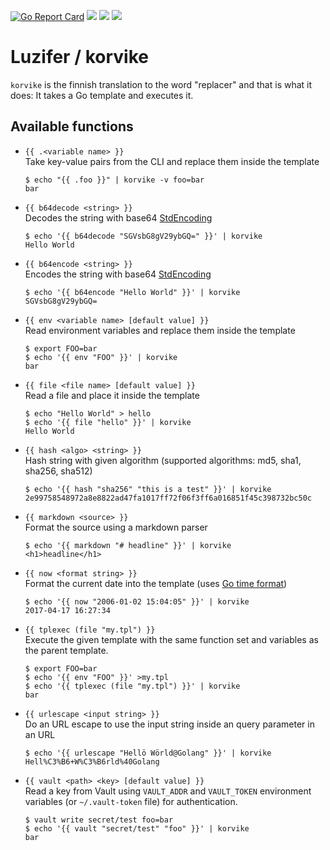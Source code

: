 [![Go Report Card](https://goreportcard.com/badge/github.com/Luzifer/korvike)](https://goreportcard.com/report/github.com/Luzifer/korvike)
![](https://badges.fyi/github/license/Luzifer/korvike)
![](https://badges.fyi/github/downloads/Luzifer/korvike)
![](https://badges.fyi/github/latest-release/Luzifer/korvike)

# Luzifer / korvike

`korvike` is the finnish translation to the word "replacer" and that is what it does: It takes a Go template and executes it.

## Available functions

- `{{ .<variable name> }}`  
  Take key-value pairs from the CLI and replace them inside the template
  ```console
  $ echo "{{ .foo }}" | korvike -v foo=bar
  bar
  ```
- `{{ b64decode <string> }}`  
  Decodes the string with base64 [StdEncoding](https://golang.org/pkg/encoding/base64/#pkg-variables)
  ```console
  $ echo '{{ b64decode "SGVsbG8gV29ybGQ=" }}' | korvike
  Hello World
  ```
- `{{ b64encode <string> }}`  
  Encodes the string with base64 [StdEncoding](https://golang.org/pkg/encoding/base64/#pkg-variables)
  ```console
  $ echo '{{ b64encode "Hello World" }}' | korvike
  SGVsbG8gV29ybGQ=
  ```
- `{{ env <variable name> [default value] }}`  
  Read environment variables and replace them inside the template
  ```console
  $ export FOO=bar
  $ echo '{{ env "FOO" }}' | korvike
  bar
  ```
- `{{ file <file name> [default value] }}`  
  Read a file and place it inside the template
  ```console
  $ echo "Hello World" > hello
  $ echo '{{ file "hello" }}' | korvike
  Hello World
  ```
- `{{ hash <algo> <string> }}`  
  Hash string with given algorithm (supported algorithms: md5, sha1, sha256, sha512)
  ```console
  $ echo '{{ hash "sha256" "this is a test" }}' | korvike
  2e99758548972a8e8822ad47fa1017ff72f06f3ff6a016851f45c398732bc50c
  ```
- `{{ markdown <source> }}`  
  Format the source using a markdown parser
  ```console
  $ echo '{{ markdown "# headline" }}' | korvike
  <h1>headline</h1>
  ```
- `{{ now <format string> }}`  
  Format the current date into the template (uses [Go time format](https://golang.org/pkg/time/#Time.Format))
  ```console
  $ echo '{{ now "2006-01-02 15:04:05" }}' | korvike
  2017-04-17 16:27:34
  ```
- `{{ tplexec (file "my.tpl") }}`  
  Execute the given template with the same function set and variables as the parent template.
  ```console
  $ export FOO=bar
  $ echo '{{ env "FOO" }}' >my.tpl
  $ echo '{{ tplexec (file "my.tpl") }}' | korvike
  bar
  ```
- `{{ urlescape <input string> }}`  
  Do an URL escape to use the input string inside an query parameter in an URL
  ```console
  $ echo '{{ urlescape "Hellö Wörld@Golang" }}' | korvike 
  Hell%C3%B6+W%C3%B6rld%40Golang
  ```
- `{{ vault <path> <key> [default value] }}`  
  Read a key from Vault using `VAULT_ADDR` and `VAULT_TOKEN` environment variables (or `~/.vault-token` file) for authentication.
  ```console
  $ vault write secret/test foo=bar
  $ echo '{{ vault "secret/test" "foo" }}' | korvike
  bar
  ```
